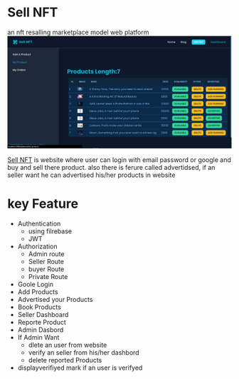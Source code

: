 # Sell NFT

an nft resalling marketplace model web platform
![My Remote Image](./src/Assets/sell.png)

[Sell NFT](https://sell-nft.web.app/) is website where user can login with email password or google and buy and sell there product. also there is ferure called advertidsed, if an seller want he can advertised his/her products in website

# key Feature

- Authentication
  - using filrebase
  - JWT
- Authorization
  - Admin route
  - Seller Route
  - buyer Route
  - Private Route
- Goole Login
- Add Products
- Advertised your Products
- Book Products
- Seller Dashboard
- Reporte Product
- Admin Dasbord
- If Admin Want
  - dlete an user from website
  - verify an seller from his/her dashbord
  - delete reported Products
- displayverifiyed mark if an user is verifyed
